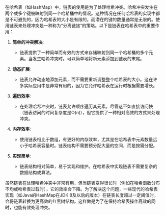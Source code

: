 在哈希表（如HashMap）中，链表的使用是为了处理哈希冲突。哈希冲突发生在两个或多个键被映射到同一个哈希桶中的情况。这种情况在任何哈希表的实现中都是不可避免的，因为哈希表的大小是有限的，而潜在的键的数量通常是无限的。使用链表来处理冲突是一种称为“分离链接”的策略。以下是链表在哈希表中的重要作用：

1. **简单的冲突解决**:
    - 链表提供了一种简单而有效的方式来存储映射到同一个哈希桶的多个元素。当发生哈希冲突时，可以简单地将新元素添加到链表的末尾。

2. **动态扩展**:
    - 链表允许动态地添加元素，而不需要重新调整整个哈希表的大小。这在许多实际应用中是非常有用的，因为它允许哈希表在运行时根据需要增长。

3. **遍历效率**:
    - 在处理哈希冲突时，链表允许顺序遍历其元素。尽管这不如直接访问快（链表访问的时间复杂度是O(n)），但它提供了一种相对高效的方式来处理冲突。

4. **内存效率**:
    - 使用链表相比于数组，有更好的内存效率，尤其是在哈希表中元素数量远小于哈希表容量时。链表结构不需要预分配大量的空间，而是按需分配。

5. **实现简单**:
    - 链表结构相对简单，易于实现和维护。在哈希表中实现链表不需要复杂的数据结构或算法。

虽然链表在处理哈希冲突中非常有用，但当链表变得很长时（例如在哈希函数分布不均或哈希表过载时），它的效率会下降。为了解决这个问题，一些现代的哈希表实现（如Java的HashMap在JDK 8及以后的版本）在链表长度超过一定阈值时，会将链表转换为更高效的红黑树结构。这样做是为了在保持哈希表操作高效的同时，也能有效处理冲突。
